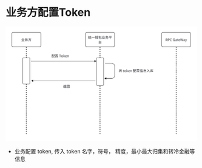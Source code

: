 # 业务方配置Token

![img.png](../images/centralized-wallet-3.png)

- 业务配置 token, 传入 token 名字，符号， 精度，最小最大归集和转冷金融等信息